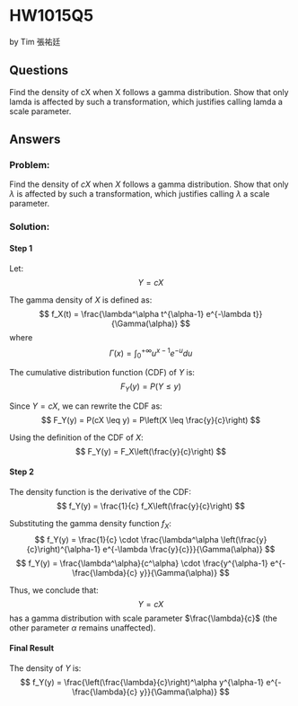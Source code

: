# HW1015Q5

by Tim 張祐廷

## Questions 

Find the density of cX when X follows a gamma distribution. Show that only lamda is affected by such a transformation, which justifies calling lamda a scale parameter.

## Answers


### Problem:
Find the density of $cX$ when $X$ follows a gamma distribution. Show that only $\lambda$ is affected by such a transformation, which justifies calling $\lambda$ a scale parameter.

### Solution:

#### Step 1

Let:
$$
Y = cX
$$

The gamma density of $X$ is defined as:
$$
f_X(t) = \frac{\lambda^\alpha t^{\alpha-1} e^{-\lambda t}}{\Gamma(\alpha)}
$$
where
$$
\Gamma(x) = \int_0^{+\infty} u^{x-1} e^{-u} du
$$

The cumulative distribution function (CDF) of $Y$ is:
$$
F_Y(y) = P(Y \leq y)
$$

Since $Y = cX$, we can rewrite the CDF as:
$$
F_Y(y) = P(cX \leq y) = P\left(X \leq \frac{y}{c}\right)
$$

Using the definition of the CDF of $X$:
$$
F_Y(y) = F_X\left(\frac{y}{c}\right)
$$

#### Step 2

The density function is the derivative of the CDF:
$$
f_Y(y) = \frac{1}{c} f_X\left(\frac{y}{c}\right)
$$

Substituting the gamma density function $f_X$:
$$
f_Y(y) = \frac{1}{c} \cdot \frac{\lambda^\alpha \left(\frac{y}{c}\right)^{\alpha-1} e^{-\lambda \frac{y}{c}}}{\Gamma(\alpha)}
$$
$$
f_Y(y) = \frac{\lambda^\alpha}{c^\alpha} \cdot \frac{y^{\alpha-1} e^{-\frac{\lambda}{c} y}}{\Gamma(\alpha)}
$$

Thus, we conclude that:
$$
Y = cX
$$
has a gamma distribution with scale parameter $\frac{\lambda}{c}$ (the other parameter $\alpha$ remains unaffected).

#### Final Result

The density of $Y$ is:
$$
f_Y(y) = \frac{\left(\frac{\lambda}{c}\right)^\alpha y^{\alpha-1} e^{-\frac{\lambda}{c} y}}{\Gamma(\alpha)}
$$